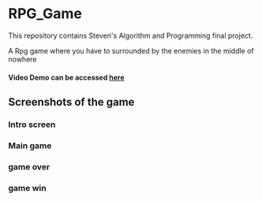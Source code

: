 # RPG_Game
This repository contains Steven's Algorithm and Programming final project. 

A Rpg game where you have to surrounded by the enemies in the middle of nowhere

#### Video Demo can be accessed [here]((https://youtu.be/kg_OekUgsKE))

## Screenshots of the game

### Intro screen


### Main game


### game over


### game win

